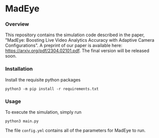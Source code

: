 # MadEye

### Overview

This repository contains the simulation code described in the paper, "MadEye: Boosting Live Video Analytics Accuracy with Adaptive Camera Configurations". A preprint of our paper is available here: https://arxiv.org/pdf/2304.02101.pdf. The final version will be released soon.

### Installation

Install the requisite python packages

```python3 -m pip install -r requirements.txt```



### Usage

To execute the simulation, simply run

```python3 main.py```

The file ```config.yml``` contains all of the parameters for MadEye to run.

